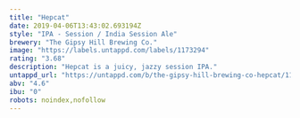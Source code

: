 ```yaml
---
title: "Hepcat"
date: 2019-04-06T13:43:02.693194Z
style: "IPA - Session / India Session Ale"
brewery: "The Gipsy Hill Brewing Co."
image: "https://labels.untappd.com/labels/1173294"
rating: "3.68"
description: "Hepcat is a juicy, jazzy session IPA."
untappd_url: "https://untappd.com/b/the-gipsy-hill-brewing-co-hepcat/1173294"
abv: "4.6"
ibu: "0"
robots: noindex,nofollow
---
```

